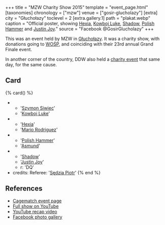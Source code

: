 +++
title = "MZW Charity Show 2015"
template = "event_page.html"
[taxonomies]
chronology = ["mzw"]
venue = ["gosir-glucholazy"]
[extra]
city = "Głuchołazy"
toclevel = 2
[extra.gallery.1]
path = "plakat.webp"
caption = "Official poster, showing [Hexia](@/w/hexia.md), [Kowboj Luke](@/w/red-thunder.md), [Shadow](@/w/shadow.md), [Polish Hammer](@/w/jedrus-bulecka.md) and [Justin Joy](@/w/justin-joy.md)."
source = "Facebook @GosirGlucholazy"
+++

This was an event held by MZW in [Głuchołazy](@/v/gosir-glucholazy.md). It was a charity show, with donations going to [WOŚP][wosp], and coinciding with their 23rd annual Grand Finale event.

In another corner of the country, DDW also held a [charity event](@/e/ddw/2015-01-11-ddw-wrestling-art.md) that same day, for the same cause.

## Card

{% card() %}
- - '[Szymon Siwiec](@/w/szymon-siwiec.md)'
  - '[Kowboj Luke](@/w/red-thunder.md)'
- - '[Hexia](@/w/hexia.md)'
  - '[Mario Rodriguez](@/w/kripto.md)'
- - '[Polish Hammer](@/w/jedrus-bulecka.md)'
  - '[Asmund](@/w/asmund.md)'
- - '[Shadow](@/w/shadow.md)'
  - '[Justin Joy](@/w/justin-joy.md)'
  - r: 'DQ'
- credits:
    Referee: '[Sędzia Piotr](@/w/mr-b.md)'
{% end %}

## References

* [Cagematch event page](https://www.cagematch.net/?id=1&nr=153092)
* [Full show on YouTube](https://www.youtube.com/watch?v=2IaA9_sT6Fo)
* [YouTube recap video](https://youtu.be/R_abTj1_mGc)
* [Facebook photo gallery](https://www.facebook.com/share/xm7GoztcP3nvCT24/)

[wosp]: https://en.wikipedia.org/wiki/Great_Orchestra_of_Christmas_Charity
